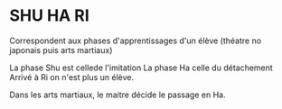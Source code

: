 # SHU HA RI

Correspondent aux phases d'apprentissages d'un élève (théatre no japonais puis arts martiaux)

La phase Shu est cellede l'imitation
La phase Ha celle du détachement
Arrivé à Ri on n'est plus un élève.

Dans les arts martiaux, le maitre décide le passage en Ha.
